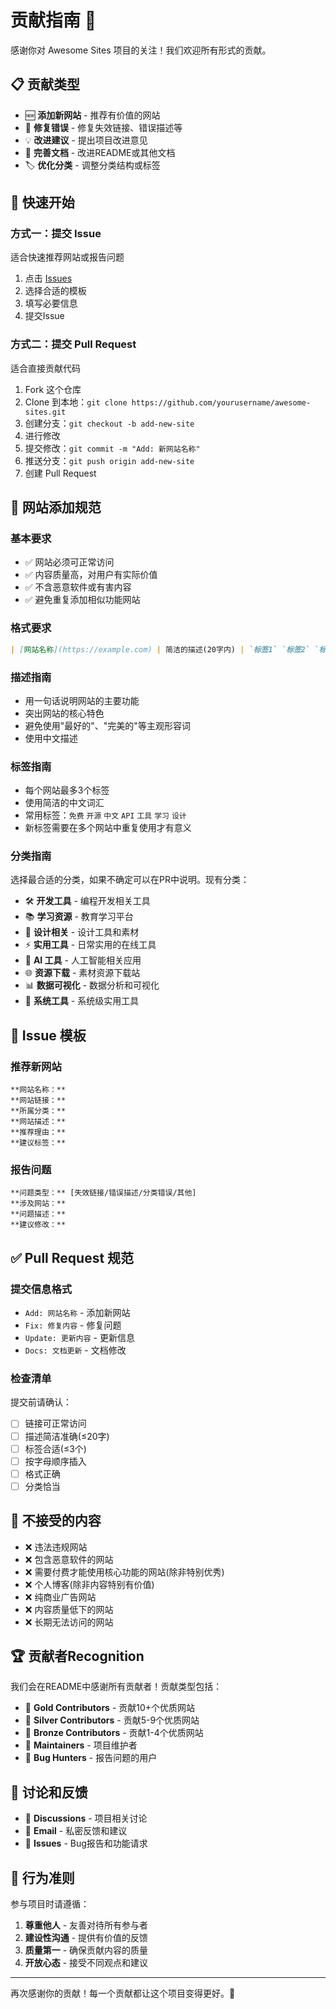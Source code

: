 # 贡献指南 🤝

感谢你对 Awesome Sites 项目的关注！我们欢迎所有形式的贡献。

## 📋 贡献类型

- 🆕 **添加新网站** - 推荐有价值的网站
- 🔧 **修复错误** - 修复失效链接、错误描述等
- 💡 **改进建议** - 提出项目改进意见
- 📝 **完善文档** - 改进README或其他文档
- 🏷️ **优化分类** - 调整分类结构或标签

## 🚀 快速开始

### 方式一：提交 Issue
适合快速推荐网站或报告问题

1. 点击 [Issues](https://github.com/yourusername/awesome-sites/issues)
2. 选择合适的模板
3. 填写必要信息
4. 提交Issue

### 方式二：提交 Pull Request  
适合直接贡献代码

1. Fork 这个仓库
2. Clone 到本地：`git clone https://github.com/yourusername/awesome-sites.git`
3. 创建分支：`git checkout -b add-new-site`
4. 进行修改
5. 提交修改：`git commit -m "Add: 新网站名称"`
6. 推送分支：`git push origin add-new-site`
7. 创建 Pull Request

## 📝 网站添加规范

### 基本要求
- ✅ 网站必须可正常访问
- ✅ 内容质量高，对用户有实际价值
- ✅ 不含恶意软件或有害内容
- ✅ 避免重复添加相似功能网站

### 格式要求
```markdown
| [网站名称](https://example.com) | 简洁的描述(20字内) | `标签1` `标签2` `标签3` |
```

### 描述指南
- 用一句话说明网站的主要功能
- 突出网站的核心特色
- 避免使用"最好的"、"完美的"等主观形容词
- 使用中文描述

### 标签指南
- 每个网站最多3个标签
- 使用简洁的中文词汇
- 常用标签：`免费` `开源` `中文` `API` `工具` `学习` `设计`
- 新标签需要在多个网站中重复使用才有意义

### 分类指南
选择最合适的分类，如果不确定可以在PR中说明。现有分类：

- 🛠️ **开发工具** - 编程开发相关工具
- 📚 **学习资源** - 教育学习平台
- 🎨 **设计相关** - 设计工具和素材
- ⚡ **实用工具** - 日常实用的在线工具
- 🎯 **AI 工具** - 人工智能相关应用
- 🌐 **资源下载** - 素材资源下载站
- 📊 **数据可视化** - 数据分析和可视化
- 🔧 **系统工具** - 系统级实用工具

## 🎯 Issue 模板

### 推荐新网站
```
**网站名称：** 
**网站链接：** 
**所属分类：** 
**网站描述：** 
**推荐理由：** 
**建议标签：** 
```

### 报告问题
```
**问题类型：** [失效链接/错误描述/分类错误/其他]
**涉及网站：** 
**问题描述：** 
**建议修改：** 
```

## ✅ Pull Request 规范

### 提交信息格式
- `Add: 网站名称` - 添加新网站
- `Fix: 修复内容` - 修复问题  
- `Update: 更新内容` - 更新信息
- `Docs: 文档更新` - 文档修改

### 检查清单
提交前请确认：

- [ ] 链接可正常访问
- [ ] 描述简洁准确(≤20字)
- [ ] 标签合适(≤3个)
- [ ] 按字母顺序插入
- [ ] 格式正确
- [ ] 分类恰当

## 🚫 不接受的内容

- ❌ 违法违规网站
- ❌ 包含恶意软件的网站  
- ❌ 需要付费才能使用核心功能的网站(除非特别优秀)
- ❌ 个人博客(除非内容特别有价值)
- ❌ 纯商业广告网站
- ❌ 内容质量低下的网站
- ❌ 长期无法访问的网站

## 🏆 贡献者Recognition

我们会在README中感谢所有贡献者！贡献类型包括：

- 🌟 **Gold Contributors** - 贡献10+个优质网站
- 🥈 **Silver Contributors** - 贡献5-9个优质网站  
- 🥉 **Bronze Contributors** - 贡献1-4个优质网站
- 🔧 **Maintainers** - 项目维护者
- 🐛 **Bug Hunters** - 报告问题的用户

## 💬 讨论和反馈

- 💭 **Discussions** - 项目相关讨论
- 📧 **Email** - 私密反馈和建议
- 🐛 **Issues** - Bug报告和功能请求

## 📄 行为准则

参与项目时请遵循：

1. **尊重他人** - 友善对待所有参与者
2. **建设性沟通** - 提供有价值的反馈
3. **质量第一** - 确保贡献内容的质量
4. **开放心态** - 接受不同观点和建议

---

再次感谢你的贡献！每一个贡献都让这个项目变得更好。🙏
